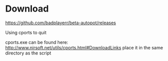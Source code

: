 # Download
https://github.com/badplayerr/beta-autopot/releases


Using cports to quit

cports.exe can be found here: http://www.nirsoft.net/utils/cports.html#DownloadLinks
place it in the same directory as the script
